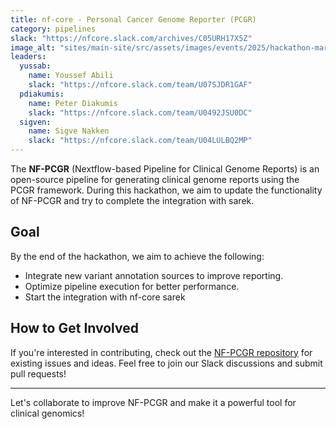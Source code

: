 ```yaml
---
title: nf-core - Personal Cancer Genome Reporter (PCGR)
category: pipelines
slack: "https://nfcore.slack.com/archives/C05URH17X5Z"
image_alt: "sites/main-site/src/assets/images/events/2025/hackathon-march/nf-pcgr.png"
leaders:
  yussab:
    name: Youssef Abili 
    slack: "https://nfcore.slack.com/team/U07SJDR1GAF"
  pdiakumis:
    name: Peter Diakumis
    slack: "https://nfcore.slack.com/team/U0492JSU0DC"
  sigven:
    name: Sigve Nakken 
    slack: "https://nfcore.slack.com/team/U04LULBQ2MP"
---
```



The **NF-PCGR** (Nextflow-based Pipeline for Clinical Genome Reports) is an open-source pipeline for generating clinical genome reports using the PCGR framework. 
During this hackathon, we aim to update the functionality of NF-PCGR and try to complete the integration with sarek.

## Goal

By the end of the hackathon, we aim to achieve the following:

- Integrate new variant annotation sources to improve reporting.
- Optimize pipeline execution for better performance.
- Start the integration with nf-core sarek 

## How to Get Involved

If you're interested in contributing, check out the [NF-PCGR repository](https://github.com/BarryDigby/nf-pcgr) for existing issues and ideas. 
Feel free to join our Slack discussions and submit pull requests!

---

Let's collaborate to improve NF-PCGR and make it a powerful tool for clinical genomics!

